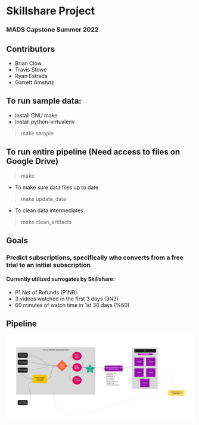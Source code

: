 
# Skillshare Project
### MADS Capstone Summer 2022

## Contributors
+ Brian Clow
+ Travis Stowe
+ Ryan Estrada
+ Garrett Amstutz

## To run sample data:
+ Install GNU make
+ Install python-virtualenv

> make sample


## To run entire pipeline (Need access to files on Google Drive)
> make

+ To make sure data files up to date

> make update_data

+ To clean data intermediates

> make clean_artifacts

## Goals
### Predict subscriptions, specifically who converts from a free trial to an initial subscription
#### Currently utilized surrogates by Skillshare:
+ P1 Net of Refunds (P1NR)
+ 3 videos watched in the first 3 days (3N3)
+ 60 minutes of watch time in 1st 30 days (%60)

## Pipeline

![Pipeline](reports/DAG.jpg)
